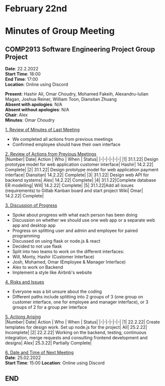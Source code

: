 # February 22nd
# Minutes of Group Meeting
## COMP2913 Software Engineering Project Group Project
**Date**: 22.2.2022  
**Start Time**: 18:00  
**End Time**: 17:00  
**Location**: Online using Discord

**Present**: Hashir Ali, Omar Choudry, Mohamed Fakeih, Alexandru-Iulian Magan, Joshua Reiner, William Toon, Diansitan Zhuang  
**Absent with apologies**: N/A  
**Absent without apologies**: N/A  
**Chair**: Alex   
**Minutes**: Omar Choudry

<u>1. Review of Minutes of Last Meeting</u>
- We completed all actions from previous meetings
- Confirmed employee should have their own interface

<u>2. Review of Actions from Previous Meetings</u>  
|Number| Date| Action | Who | When | Status|
|-|-|-|-|-|-|
|1| 31.1.22| Design prototype model for web application customer interface| Hashir| 14.2.22| Complete|
|2| 31.1.22| Design prototype model for web application payment interface| Diansitan| 14.2.22| Complete|
|3| 31.1.22| Design web API for backend systems| Alex| 14.2.22| Complete|
|4| 31.1.22|Complete database ER modelling| Will| 14.2.22| Complete|
|5| 31.1.22|Add all issues (requirements) to Gitlab Kanban board and start project Wiki| Omar| 14.2.22| Complete|

<u>3. Discussion of Progress</u>
- Spoke about progress with what each person has been doing
- Discussion on whether we should use one web app or a separate web app and desktop app
- Progress on splitting user and admin and employee for paired programming
- Discussed on using flask or node.js & react
- Decided to not use flask
- Split into two teams to work on the different interfaces:
- Will, Monty, Hashir (Customer Interface)
- Josh, Mohamed, Omar (Employee & Manager Interface)
- Alex to work on Backend
- Implement a style like Airbnb's website

<u>4. Risks and Issues</u>
- Everyone was a bit unsure about the coding
- Different paths include splitting into 2 groups of 3 (one group on customer interface, one for employee and manager interface), or 3 groups of 2 for a group per interface


<u>5. Actions Arising</u>  
|Number| Date| Action | Who | When | Status|
|-|-|-|-|-|-|
|1| 22.2.22| Create templates for design work. Set up node.js for the project| All| 25.2.22| Incomplete|
|2| 22.2.22| Working on the backend, testing, continuous integration, merge requests and consulting frontend development and designs| Alex| 25.3.22| Partially Complete|

<u>6. Date and Time of Next Meeting</u>  
**Date**: 25.02.2022  
**Start Time**: 15:00
**Location**: Online using Discord

## END